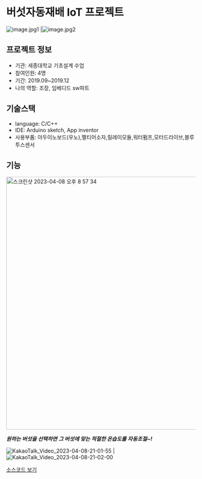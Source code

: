 # 버섯자동재배 IoT 프로젝트

![image.jpg1](https://user-images.githubusercontent.com/83914919/230719608-bb4aceb0-ed11-4007-8d89-380493421a2c.png) |![image.jpg2](https://user-images.githubusercontent.com/83914919/230719616-cc3f4bcb-d8f6-4f9a-b2fa-09b38e47aa2c.png)
<br/>

## 프로젝트 정보

- 기관: 세종대학교 기초설계 수업
  <br/>
- 참여인원: 4명
  <br/>
- 기간: 2019.09~2019.12
  <br/>
- 나의 역할: 조장, 임베디드 sw파트
  <br/>

## 기술스택

- language: C/C++
  <br/>
- IDE: Arduino sketch, App inventor
  <br/>
- 사용부품: 아두이노보드(우노),펠티어소자,릴레이모듈,워터펌프,모터드라이브,블루투스센서
  <br/>

## 기능

<img width="673" alt="스크린샷 2023-04-08 오후 8 57 34" src="https://user-images.githubusercontent.com/83914919/230719875-20179015-04e0-4e1d-9c77-443ad06ac8b6.png">

**_원하는 버섯을 선택하면 그 버섯에 맞는 적절한 온습도를 자동조절~!_**
<br/>

![KakaoTalk_Video_2023-04-08-21-01-55](https://user-images.githubusercontent.com/83914919/230720362-8c7563a5-1f4d-4c2e-8bb6-dd0edb9b926c.gif) | ![KakaoTalk_Video_2023-04-08-21-02-00](https://user-images.githubusercontent.com/83914919/230720427-4381850e-34f8-45c7-b0c3-3a84245cb9aa.gif)

[소스코드 보기]("")
<br/>
